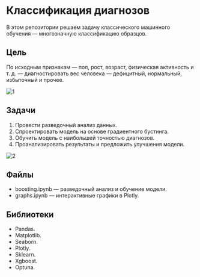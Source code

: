 # Классификация диагнозов

В этом репозитории решаем задачу классического машинного обучения — многозначную классификацию образцов.

## Цель

По исходным признакам — пол, рост, возраст, физическая активность и т. д. — диагностировать вес человека — дефицитный, нормальный, избыточный и прочее.

![1](https://github.com/user-attachments/assets/8b5c0834-b038-444d-9d85-f14301c05aa6)

## Задачи

1. Провести разведочный анализ данных.
2. Спроектировать модель на основе градиентного бустинга.
3. Обучить модель с наибольшей точностью диагнозов.
4. Проанализировать результаты и предложить улучшения модели.

![2](https://github.com/user-attachments/assets/1f1b4d0e-df2b-4463-8ce6-237f1c21c36d)

## Файлы

- boosting.ipynb — разведочный анализ и обучение модели.
- graphs.ipynb — интерактивные графики в Plotly.

## Библиотеки

- Pandas.
- Matplotlib.
- Seaborn.
- Plotly.
- Sklearn.
- Xgboost.
- Optuna.
